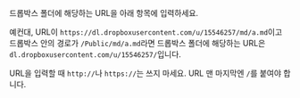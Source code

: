 드롭박스 폴더에 해당하는 URL을 아래 항목에 입력하세요.

예컨대, URL이 `https://dl.dropboxusercontent.com/u/15546257/md/a.md`이고 드롭박스 안의 경로가
`/Public/md/a.md`라면 드롭박스 폴더에 해당하는 URL은 `dl.dropboxusercontent.com/u/15546257/`입니다.

URL을 입력할 때 `http://`나 `https://`는 쓰지 마세요. URL 맨 마지막엔 `/`를 붙여야 합니다.
